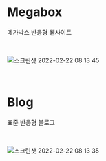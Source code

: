 # Megabox
메가박스 반응형 웹사이트

<br/>

![스크린샷 2022-02-22 08 13 45](https://user-images.githubusercontent.com/79143800/155036907-dda18323-fd92-4b27-a604-5c0d2f5a8a88.png)

<br/>


# Blog
표준 반응형 블로그

<br/>

![스크린샷 2022-02-22 08 13 35](https://user-images.githubusercontent.com/79143800/155036917-bb5b9773-c711-40d1-9553-8ba72568cdb4.png)
